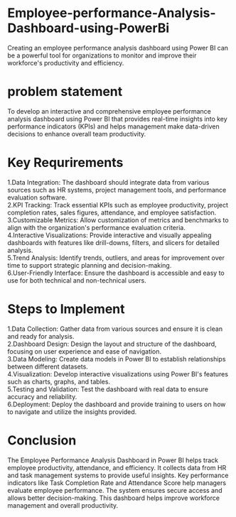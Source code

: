 # Employee-performance-Analysis-Dashboard-using-PowerBi
Creating an employee performance analysis dashboard using Power BI can be a powerful tool for organizations to monitor and improve their workforce's productivity and efficiency.
# problem statement
To develop an interactive and comprehensive employee performance analysis dashboard using Power BI that provides real-time insights into key performance indicators (KPIs) and helps management make data-driven decisions to enhance overall team productivity.

# Key Requrirements

1.Data Integration: The dashboard should integrate data from various sources such as HR systems, project management tools, and performance evaluation software.<br>
2.KPI Tracking: Track essential KPIs such as employee productivity, project completion rates, sales figures, attendance, and employee satisfaction.<br>
3.Customizable Metrics: Allow customization of metrics and benchmarks to align with the organization's performance evaluation criteria.<br>
4.Interactive Visualizations: Provide interactive and visually appealing dashboards with features like drill-downs, filters, and slicers for detailed analysis.<br>
5.Trend Analysis: Identify trends, outliers, and areas for improvement over time to support strategic planning and decision-making.<br>
6.User-Friendly Interface: Ensure the dashboard is accessible and easy to use for both technical and non-technical users.<br>

# Steps to Implement

1.Data Collection: Gather data from various sources and ensure it is clean and ready for analysis.<br>
2.Dashboard Design: Design the layout and structure of the dashboard, focusing on user experience and ease of navigation.<br>
3.Data Modeling: Create data models in Power BI to establish relationships between different datasets.<br>
4.Visualization: Develop interactive visualizations using Power BI's features such as charts, graphs, and tables.<br>
5.Testing and Validation: Test the dashboard with real data to ensure accuracy and reliability.<br>
6.Deployment: Deploy the dashboard and provide training to users on how to navigate and utilize the insights provided.<br>

# Conclusion
The Employee Performance Analysis Dashboard in Power BI helps track employee productivity, attendance, and efficiency. It collects data from HR and task management systems to provide useful insights. Key performance indicators like Task Completion Rate and Attendance Score help managers evaluate employee performance. The system ensures secure access and allows better decision-making. This dashboard helps improve workforce management and overall productivity.



